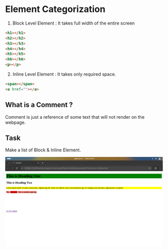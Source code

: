 # Element Categorization

1. Block Level Element : It takes full width of the entire screen

```html 
<h1></h1>
<h2></h2>
<h3></h3>
<h4></h4>
<h5></h5>
<h6></h6>
<p></p>
```

2. Inline Level Element : It takes only required space. 

```html
<span></span>
<a href=""></a>
```

## What is a Comment ?

Comment is just a reference of some text that will not render on the webpage. 


## **Task**

Make a list of Block & Inline Element.

![BlockAndInlineElement](./assets/BlockAndInlineImage.png)